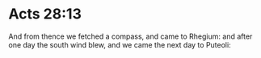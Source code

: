 # Acts 28:13

And from thence we fetched a compass, and came to Rhegium: and after one day the south wind blew, and we came the next day to Puteoli: